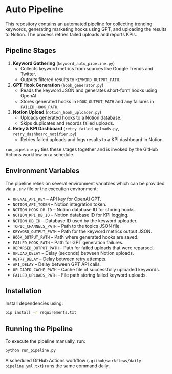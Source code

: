 # Auto Pipeline

This repository contains an automated pipeline for collecting trending keywords, generating marketing hooks using GPT, and uploading the results to Notion. The process retries failed uploads and reports KPIs.

## Pipeline Stages

1. **Keyword Gathering** (`keyword_auto_pipeline.py`)
   - Collects keyword metrics from sources like Google Trends and Twitter.
   - Outputs filtered results to `KEYWORD_OUTPUT_PATH`.
2. **GPT Hook Generation** (`hook_generator.py`)
   - Reads the keyword JSON and generates short-form hooks using OpenAI.
   - Stores generated hooks in `HOOK_OUTPUT_PATH` and any failures in `FAILED_HOOK_PATH`.
3. **Notion Upload** (`notion_hook_uploader.py`)
   - Uploads generated hooks to a Notion database.
   - Skips duplicates and records failed uploads.
4. **Retry & KPI Dashboard** (`retry_failed_uploads.py`, `retry_dashboard_notifier.py`)
   - Retries failed uploads and logs results to a KPI dashboard in Notion.

`run_pipeline.py` ties these stages together and is invoked by the GitHub Actions workflow on a schedule.

## Environment Variables

The pipeline relies on several environment variables which can be provided via a `.env` file or the execution environment:

- `OPENAI_API_KEY` – API key for OpenAI GPT.
- `NOTION_API_TOKEN` – Notion integration token.
- `NOTION_HOOK_DB_ID` – Notion database ID for storing hooks.
- `NOTION_KPI_DB_ID` – Notion database ID for KPI logging.
- `NOTION_DB_ID` – Database ID used by the keyword uploader.
- `TOPIC_CHANNELS_PATH` – Path to the topics JSON file.
- `KEYWORD_OUTPUT_PATH` – Path for the keyword metrics output JSON.
- `HOOK_OUTPUT_PATH` – Path where generated hooks are saved.
- `FAILED_HOOK_PATH` – Path for GPT generation failures.
- `REPARSED_OUTPUT_PATH` – Path for failed uploads that were reparsed.
- `UPLOAD_DELAY` – Delay (seconds) between Notion uploads.
- `RETRY_DELAY` – Delay between retry attempts.
- `API_DELAY` – Delay between GPT API calls.
- `UPLOADED_CACHE_PATH` – Cache file of successfully uploaded keywords.
- `FAILED_UPLOADS_PATH` – File path storing failed keyword uploads.

## Installation

Install dependencies using:

```bash
pip install -r requirements.txt
```

## Running the Pipeline

To execute the pipeline manually, run:

```bash
python run_pipeline.py
```

A scheduled GitHub Actions workflow (`.github/workflows/daily-pipeline.yml.txt`) runs the same command daily.
